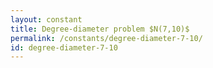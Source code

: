 ```yaml
---
layout: constant
title: Degree-diameter problem $N(7,10)$
permalink: /constants/degree-diameter-7-10/
id: degree-diameter-7-10
---
```

